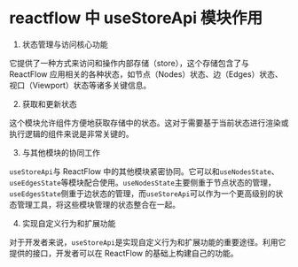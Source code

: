 # reactflow 中 useStoreApi 模块作用

1. 状态管理与访问核心功能

它提供了一种方式来访问和操作内部存储（store），这个存储包含了与 ReactFlow 应用相关的各种状态，如节点（Nodes）状态、边（Edges）状态、视口（Viewport）状态等诸多关键信息。

2. 获取和更新状态

这个模块允许组件方便地获取存储中的状态。这对于需要基于当前状态进行渲染或执行逻辑的组件来说是非常关键的。

3. 与其他模块的协同工作

`useStoreApi`与 ReactFlow 中的其他模块紧密协同。它可以和`useNodesState`、`useEdgesState`等模块配合使用。`useNodesState`主要侧重于节点状态的管理，`useEdgesState`侧重于边状态的管理，而`useStoreApi`可以作为一个更高级别的状态管理工具，将这些模块管理的状态整合在一起。

4. 实现自定义行为和扩展功能

对于开发者来说，`useStoreApi`是实现自定义行为和扩展功能的重要途径。利用它提供的接口，开发者可以在 ReactFlow 的基础上构建自己的功能。
